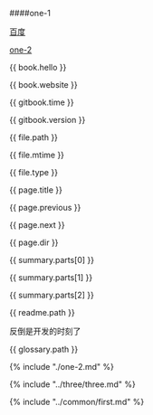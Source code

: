 ####one-1

[百度](http://baidu.com)

[one-2](./one-2.md)

{{ book.hello }}

{{ book.website }}

{{ gitbook.time }}

{{ gitbook.version }}

{{ file.path }}

{{ file.mtime }}

{{ file.type }}

{{ page.title }}

{{ page.previous }}

{{ page.next }}

{{ page.dir }}

{{ summary.parts[0] }}

{{ summary.parts[1] }}

{{ summary.parts[2] }}

{{ readme.path }}

反倒是开发的时刻了

{{ glossary.path }}

{% include "./one-2.md" %}

{% include "../three/three.md" %}

{% include "../common/first.md" %}

